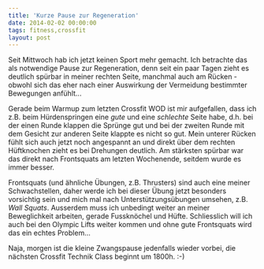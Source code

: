 ```yaml
---
title: 'Kurze Pause zur Regeneration'
date: 2014-02-02 00:00:00 
tags: fitness,crossfit
layout: post
---
```

Seit Mittwoch hab ich jetzt keinen Sport mehr gemacht. Ich betrachte das als notwendige Pause zur Regeneration, denn seit ein paar Tagen zieht es deutlich spürbar in meiner rechten Seite, manchmal auch am Rücken - obwohl sich das eher nach einer Auswirkung der Vermeidung bestimmter Bewegungen anfühlt...

Gerade beim Warmup zum letzten Crossfit WOD ist mir aufgefallen, dass ich z.B. beim Hürdenspringen eine *gute* und eine *schlechte* Seite habe, d.h. bei der einen Runde klappen die Sprünge gut und bei der zweiten Runde mit dem Gesicht zur anderen Seite klappte es nicht so gut. Mein unterer Rücken fühlt sich auch jetzt noch angespannt an und direkt über dem rechten Hüftknochen zieht es bei Drehungen deutlich. Am stärksten spürbar war das direkt nach Frontsquats am letzten Wochenende, seitdem wurde es immer besser.

Frontsquats (und ähnliche Übungen, z.B. Thrusters) sind auch eine meiner Schwachstellen, daher werde ich bei dieser Übung jetzt besonders vorsichtig sein und mich mal nach Unterstützungsübungen umsehen, z.B. *Wall Squats*. Ausserdem muss ich unbedingt weiter an meiner Beweglichkeit arbeiten, gerade Fussknöchel und Hüfte. Schliesslich will ich auch bei den Olympic Lifts weiter kommen und ohne gute Frontsquats wird das ein echtes Problem...

Naja, morgen ist die kleine Zwangspause jedenfalls wieder vorbei, die nächsten Crossfit Technik Class beginnt um 1800h. :-)
